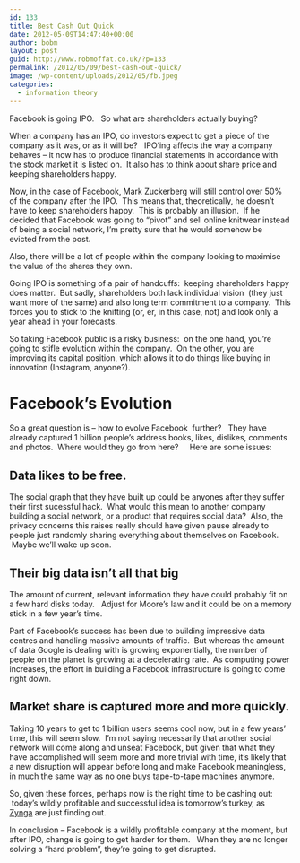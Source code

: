 ```yaml
---
id: 133
title: Best Cash Out Quick
date: 2012-05-09T14:47:40+00:00
author: bobm
layout: post
guid: http://www.robmoffat.co.uk/?p=133
permalink: /2012/05/09/best-cash-out-quick/
image: /wp-content/uploads/2012/05/fb.jpeg
categories:
  - information theory
---
```

Facebook is going IPO.   So what are shareholders actually buying?

When a company has an IPO, do investors expect to get a piece of the company as it was, or as it will be?   IPO&#8217;ing affects the way a company behaves &#8211; it now has to produce financial statements in accordance with the stock market it is listed on.  It also has to think about share price and keeping shareholders happy.<!--more-->

Now, in the case of Facebook, Mark Zuckerberg will still control over 50% of the company after the IPO.  This means that, theoretically, he doesn&#8217;t have to keep shareholders happy.  This is probably an illusion.  If he decided that Facebook was going to &#8220;pivot&#8221; and sell online knitwear instead of being a social network, I&#8217;m pretty sure that he would somehow be evicted from the post.

Also, there will be a lot of people within the company looking to maximise the value of the shares they own.

Going IPO is something of a pair of handcuffs:  keeping shareholders happy does matter.  But sadly, shareholders both lack individual vision  (they just want more of the same) and also long term commitment to a company.  This forces you to stick to the knitting (or, er, in this case, not) and look only a year ahead in your forecasts.

So taking Facebook public is a risky business:  on the one hand, you&#8217;re going to stifle evolution within the company.  On the other, you are improving its capital position, which allows it to do things like buying in innovation (Instagram, anyone?).

# Facebook&#8217;s Evolution

So a great question is &#8211; how to evolve Facebook  further?   They have already captured 1 billion people&#8217;s address books, likes, dislikes, comments and photos.  Where would they go from here?     Here are some issues:

## Data likes to be free.

The social graph that they have built up could be anyones after they suffer their first sucessful hack.  What would this mean to another company building a social network, or a product that requires social data?  Also, the privacy concerns this raises really should have given pause already to people just randomly sharing everything about themselves on Facebook.  Maybe we&#8217;ll wake up soon.

## Their big data isn&#8217;t all that big

The amount of current, relevant information they have could probably fit on a few hard disks today.   Adjust for Moore&#8217;s law and it could be on a memory stick in a few year&#8217;s time.

Part of Facebook&#8217;s success has been due to building impressive data centres and handling massive amounts of traffic.  But whereas the amount of data Google is dealing with is growing exponentially, the number of people on the planet is growing at a decelerating rate.  As computing power increases, the effort in building a Facebook infrastructure is going to come right down.

## Market share is captured more and more quickly.

Taking 10 years to get to 1 billion users seems cool now, but in a few years&#8217; time, this will seem slow.  I&#8217;m not saying necessarily that another social network will come along and unseat Facebook, but given that what they have accomplished will seem more and more trivial with time, it&#8217;s likely that a new disruption will appear before long and make Facebook meaningless, in much the same way as no one buys tape-to-tape machines anymore.

So, given these forces, perhaps now is the right time to be cashing out:  today&#8217;s wildly profitable and successful idea is tomorrow&#8217;s turkey, as [Zynga](http://www.theatlanticwire.com/technology/2012/05/decline-and-fall-draw-something/51792/) are just finding out.

In conclusion &#8211; Facebook is a wildly profitable company at the moment, but after IPO, change is going to get harder for them.   When they are no longer solving a &#8220;hard problem&#8221;, they&#8217;re going to get disrupted.

&nbsp;